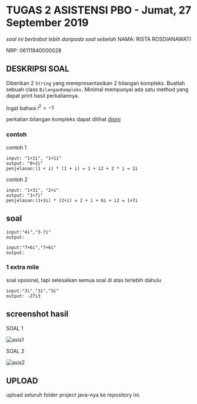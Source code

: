 # TUGAS 2 ASISTENSI PBO - Jumat, 27 September 2019
*soal ini berbobot lebih daripada soal sebelah*
NAMA: RISTA ROSDIANAWATI

NRP: 06111840000028

## DESKRIPSI SOAL
Diberikan 2 `String` yang merepresentasikan 2 bilangan kompleks.
Buatlah sebuah class `BilanganKompleks`. Minimal mempunyai ada satu method yang dapat print hasil perkaliannya.

Ingat bahwa $i^2=-1$

perkalian bilangan kompleks dapat dilihat [disini](https://www.khanacademy.org/math/algebra2/x2ec2f6f830c9fb89:complex/x2ec2f6f830c9fb89:complex-mul/a/multiplying-complex-numbers)

### contoh
contoh 1
```
input: "1+1i", "1+1i"
output: "0+2i"
penjelasan:(1 + i) * (1 + i) = 1 + i2 + 2 * i = 2i
```

contoh 2
```
input: "1+3i", "2+i"
output: "1+7i"
penjelasan:(1+3i) * (2+i) = 2 + i + 6i + i2 = 1+7i
```

## soal
```
input:"4i","3-7i"
output:
```

```
input:"7+6i","7+6i"
output:
```

### 1 extra mile
soal opsional, tapi selesaikan semua soal di atas terlebih dahulu
```
input:"3i","3i","3i"
output: -27i3
```

## screenshot hasil
SOAL 1

![asis1](https://user-images.githubusercontent.com/56017428/66045064-29521b00-e54d-11e9-8bab-95ce5e3b2b92.PNG)

SOAL 2

![asis2](https://user-images.githubusercontent.com/56017428/66045067-29eab180-e54d-11e9-8a96-2ef902bc413c.PNG)


## UPLOAD
upload seluruh folder project java-nya ke repository ini.
